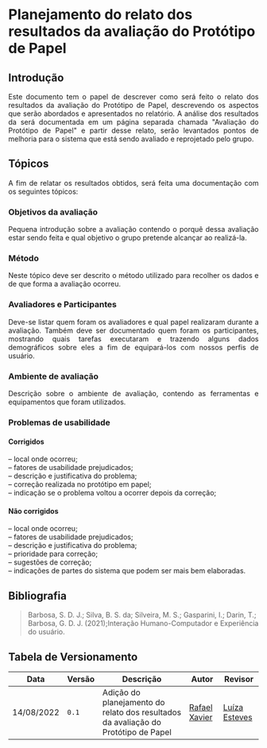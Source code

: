 # Planejamento do relato dos resultados da avaliação do Protótipo de Papel

## Introdução

<div style="text-align: justify">
Este documento tem o papel de descrever como será feito o relato dos resultados da avaliação do Protótipo de Papel, descrevendo os aspectos que serão abordados e apresentados no relatório. A análise dos resultados da será documentada em um página separada chamada "Avaliação do Protótipo de Papel" e partir desse relato, serão levantados pontos de melhoria para o sistema que está sendo avaliado e reprojetado pelo grupo.
</div>

## Tópicos

<div style="text-align: justify">
A fim de relatar os resultados obtidos, será feita uma documentação com os seguintes tópicos:
</div>

### Objetivos da avaliação

<div style="text-align: justify">
Pequena introdução sobre a avaliação contendo o porquê dessa avaliação estar sendo feita e qual objetivo o grupo pretende alcançar ao realizá-la.
</div>

### Método

<div style="text-align: justify">
Neste tópico deve ser descrito o método utilizado para recolher os dados e de que forma a avaliação ocorreu.
</div>

### Avaliadores e Participantes

<div style="text-align: justify">
Deve-se listar quem foram os avaliadores e qual papel realizaram durante a avaliação. Também deve ser documentado quem foram os participantes, mostrando quais tarefas executaram e trazendo alguns dados demográficos sobre eles a fim de equipará-los com nossos perfis de usuário.
</div>

### Ambiente de avaliação

<div style="text-align: justify">
Descrição sobre o ambiente de avaliação, contendo as ferramentas e equipamentos que foram utilizados. 
</div>

### Problemas de usabilidade

#### Corrigidos

– local onde ocorreu;</br>
– fatores de usabilidade prejudicados;</br>
– descrição e justificativa do problema;</br>
– correção realizada no protótipo em papel;</br>
– indicação se o problema voltou a ocorrer depois da correção;</br>

#### Não corrigidos

– local onde ocorreu;</br>
– fatores de usabilidade prejudicados;</br>
– descrição e justificativa do problema;</br>
– prioridade para correção;</br>
– sugestões de correção;</br>
– indicações de partes do sistema que podem ser mais bem elaboradas.</br>

## Bibliografia
> Barbosa, S. D. J.; Silva, B. S. da; Silveira, M. S.; Gasparini, I.; Darin, T.; Barbosa, G. D. J. (2021);Interação Humano-Computador e Experiência do usuário.

## Tabela de Versionamento

| Data | Versão | Descrição | Autor | Revisor |
| ---- | ------ | --------- | ----- | ------- |
| 14/08/2022 | `0.1`  | Adição do planejamento do relato dos resultados da avaliação do Protótipo de Papel | [Rafael Xavier](https://github.com/rafaelxavierr) | [Luíza Esteves](https://github.com/luiza-esteves)
